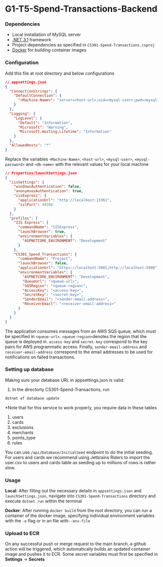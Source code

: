 # G1-T5-Spend-Transactions-Backend

### Dependencies
- Local installation of MySQL server  
- [.NET 3.1](https://dotnet.microsoft.com/download/dotnet/3.1) framework
- Project dependencies as specified in `CS301-Spend-Transactions.csproj`
- [Docker](https://www.docker.com/get-started) for building container images

### Configuration 
Add this file at root directory and below configurations 
```json
// appsettings.json
{
  "ConnectionStrings": {
    "DefaultConnection": {
      "<Machine-Name>": "server=<host-url>;uid=<mysql-user>;pwd=<mysql-password>;database=<db-name>;",
    }
  },
  "Logging": {
    "LogLevel": {
      "Default": "Information",
      "Microsoft": "Warning",
      "Microsoft.Hosting.Lifetime": "Information"
    }
  },
  "AllowedHosts": "*"
}
```

Replace the variables `<Machine-Name>`, `<host-url>`, `<mysql-user>`, `<mysql-password>` and `<db-name>` 
with the relevant values for your local machine 

```json
// Properties/launchSettings.json
{
  "iisSettings": {
    "windowsAuthentication": false,
    "anonymousAuthentication": true,
    "iisExpress": {
      "applicationUrl": "http://localhost:13361",
      "sslPort": 44368
    }
  },
  "profiles": {
    "IIS Express": {
      "commandName": "IISExpress",
      "launchBrowser": true,
      "environmentVariables": {
        "ASPNETCORE_ENVIRONMENT": "Development"
      }
    },
    "CS301_Spend_Transactions": {
      "commandName": "Project",
      "launchBrowser": false,
      "applicationUrl": "https://localhost:5001;http://localhost:5000",
      "environmentVariables": {
        "ASPNETCORE_ENVIRONMENT": "Development",
        "QueueUrl": "<queue-url>",
        "SQSRegion": "<queue-region>",
        "AccessKey": "<access-key>",
        "SecretKey": "<secret-key>",
        "SenderEmail": "<sender-email-address>",
        "ReceiverEmail": "<receiver-email-address>"
      }
    }
  }
}

```

The application consumes messages from an AWS SQS queue, which must be specified in `<queue-url>`. `<queue-region>`denotes the region that the queue is deployed in. `access-key` and `secret-key` correspond to the key pairs for AWS programmatic access. Finally, `sender-email-address`  and `receiver-email-address` correspond to the email addresses to be used for notifications on failed transactions.

### Setting up database
Making sure your database URL in appsettings.json is valid:
1. In the directorty CS301-Spend-Transactions, run 
```sh
dotnet ef database update
```

*Note that for this service to work properly, you require data in these tables
1. users
2. cards
3. exclusions
4. merchants 
5. points_type
6. rules

You can use ```/api/Database/InitialSeed``` endpoint to do the initial seeding. For users and cards we recommend using Jetbrains Riders to import the user.csv to users and cards table as seeding up to millions of rows is rather slow.

### Usage

**Local**: After filling out the necessary details in `appsettings.json` and `launchSettings.json`, navigate into `CS301-Spend-Transactions` directory and execute `dotnet run` within the terminal

**Docker**: After running `docker build` from the root directory, you can run a container of the docker image, specifying individual environment variables with the `-e` flag or in an file with`--env-file`


### Upload to ECR
On any successful push or merge request to the main branch, a github action will be triggered, which automatically builds an updated container image and pushes it to ECR. Some secret variables must first be specified in **Settings** -> **Secrets**
